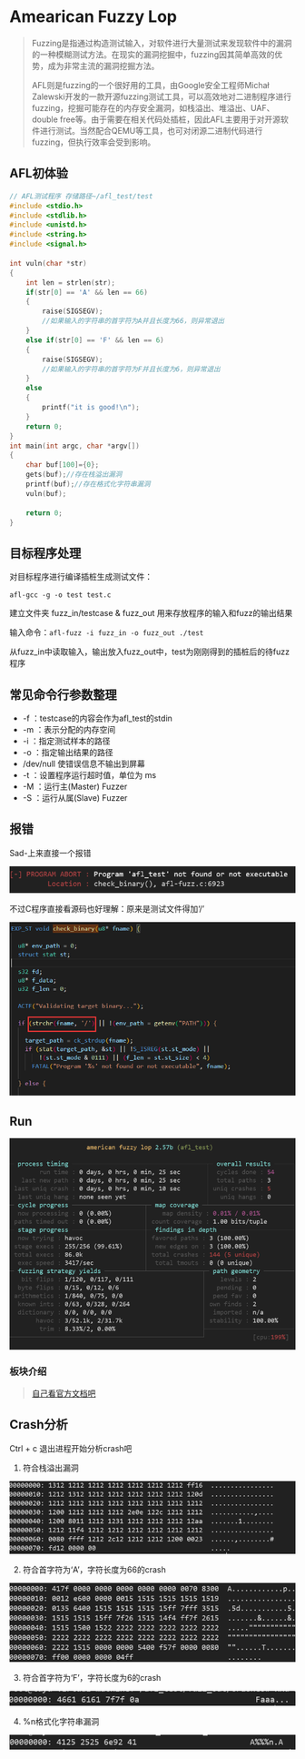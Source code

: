 # Amearican Fuzzy Lop

> Fuzzing是指通过构造测试输入，对软件进行大量测试来发现软件中的漏洞的一种模糊测试方法。在现实的漏洞挖掘中，fuzzing因其简单高效的优势，成为非常主流的漏洞挖掘方法。
> 
> AFL则是fuzzing的一个很好用的工具，由Google安全工程师Michał Zalewski开发的一款开源fuzzing测试工具，可以高效地对二进制程序进行fuzzing，挖掘可能存在的内存安全漏洞，如栈溢出、堆溢出、UAF、double free等。由于需要在相关代码处插桩，因此AFL主要用于对开源软件进行测试。当然配合QEMU等工具，也可对闭源二进制代码进行fuzzing，但执行效率会受到影响。

## AFL初体验

```c
// AFL测试程序 存储路径~/afl_test/test
#include <stdio.h> 
#include <stdlib.h> 
#include <unistd.h> 
#include <string.h> 
#include <signal.h> 

int vuln(char *str)
{
    int len = strlen(str);
    if(str[0] == 'A' && len == 66)
    {
        raise(SIGSEGV);
        //如果输入的字符串的首字符为A并且长度为66，则异常退出
    }
    else if(str[0] == 'F' && len == 6)
    {
        raise(SIGSEGV);
        //如果输入的字符串的首字符为F并且长度为6，则异常退出
    }
    else
    {
        printf("it is good!\n");
    }
    return 0;
}
int main(int argc, char *argv[])
{
    char buf[100]={0};
    gets(buf);//存在栈溢出漏洞
    printf(buf);//存在格式化字符串漏洞
    vuln(buf);

    return 0;
}
```

## 目标程序处理

对目标程序进行编译插桩生成测试文件：

```
afl-gcc -g -o test test.c  
```

建立文件夹 fuzz_in/testcase & fuzz_out 用来存放程序的输入和fuzz的输出结果

 输入命令：```afl-fuzz -i fuzz_in -o fuzz_out ./test ```

从fuzz_in中读取输入，输出放入fuzz_out中，test为刚刚得到的插桩后的待fuzz程序

## 常见命令行参数整理

- -f ：testcase的内容会作为afl_test的stdin
- -m ：表示分配的内存空间
- -i ：指定测试样本的路径
- -o ：指定输出结果的路径
- /dev/null 使错误信息不输出到屏幕
- -t ：设置程序运行超时值，单位为 ms
- -M ：运行主(Master) Fuzzer
- -S ：运行从属(Slave) Fuzzer

## 报错

Sad-上来直接一个报错

 ![image-20201216152615297](image-20201216152615297.png)

不过C程序直接看源码也好理解：原来是测试文件得加‘/’

 ![image-20201216153522647](image-20201216153522647.png)

## Run

![image-20201216153704491](image-20201216153704491.png)

### 板块介绍

> [自己看官方文档吧](https://lcamtuf.coredump.cx/afl/status_screen.txt)

## Crash分析

Ctrl + c 退出进程开始分析crash吧

1. 符合栈溢出漏洞

 ![image-20201216164610993](image-20201216164610993.png)

2. 符合首字符为‘A’，字符长度为66的crash 

 ![image-20201216164823575](image-20201216164823575.png)

3. 符合首字符为‘F’，字符长度为6的crash

 ![image-20201216165120451](image-20201216165120451.png)

4. %n格式化字符串漏洞 

 ![image-20201216165749972](image-20201216165749972.png)